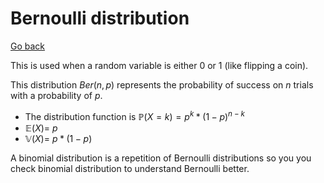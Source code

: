 # Bernoulli distribution

[Go back](..)

This is used when a random variable is either 0 or 1
(like flipping a coin).

This distribution $Ber(n,p)$ represents the probability
of success on $n$ trials with a probability of $p$.

* The distribution function is $\mathbb{P}(X=k) = p^k * (1-p)^{n-k}$
* $\mathbb{E}(X) = \ p$
* $\mathbb{V}(X) = \ p * (1-p)$

A binomial distribution is a repetition of Bernoulli
distributions so you you check binomial distribution
to understand Bernoulli better.